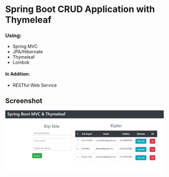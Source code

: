 # Spring Boot CRUD Application with Thymeleaf

### Using:
- Spring MVC
- JPA/Hibernate
- Thymeleaf
- Lombok
#### In Addition:
- RESTful Web Service

## Screenshot
![](screenshot/index.png)
